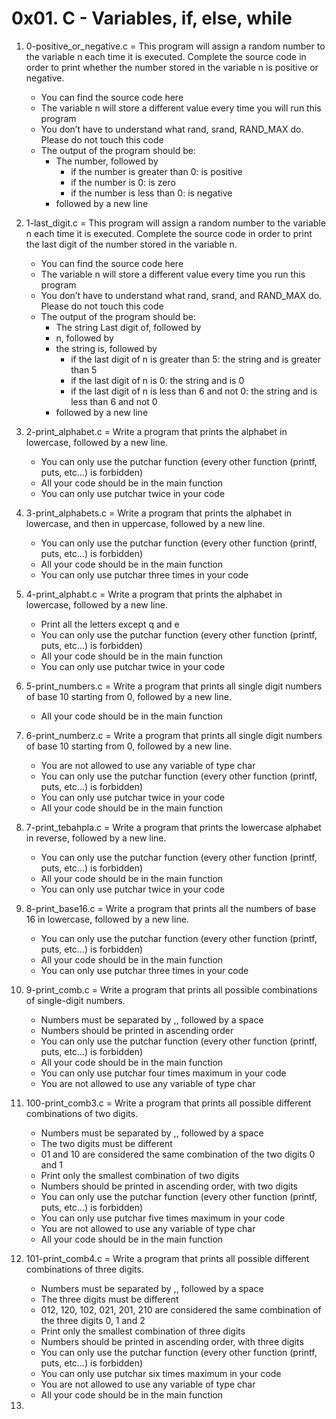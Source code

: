 # 0x01. C - Variables, if, else, while

1. 0-positive_or_negative.c = This program will assign a random number to the variable n each time it is executed. Complete the source code in order to print whether the number stored in the variable n is positive or negative.

	* You can find the source code here
	* The variable n will store a different value every time you will run this program
	* You don’t have to understand what rand, srand, RAND_MAX do. Please do not touch this code
	* The output of the program should be:
		* The number, followed by
			* if the number is greater than 0: is positive
			* if the number is 0: is zero
			* if the number is less than 0: is negative
		* followed by a new line
2. 1-last_digit.c = This program will assign a random number to the variable n each time it is executed. Complete the source code in order to print the last digit of the number stored in the variable n.

	* You can find the source code here
	* The variable n will store a different value every time you run this program
	* You don’t have to understand what rand, srand, and RAND_MAX do. Please do not touch this code
	* The output of the program should be:
		* The string Last digit of, followed by
		* n, followed by
		* the string is, followed by
			* if the last digit of n is greater than 5: the string and is greater than 5
			* if the last digit of n is 0: the string and is 0
			* if the last digit of n is less than 6 and not 0: the string and is less than 6 and not 0
		* followed by a new line
3. 2-print_alphabet.c = Write a program that prints the alphabet in lowercase, followed by a new line.

	* You can only use the putchar function (every other function (printf, puts, etc…) is forbidden)
	* All your code should be in the main function
	* You can only use putchar twice in your code
4. 3-print_alphabets.c = Write a program that prints the alphabet in lowercase, and then in uppercase, followed by a new line.

	* You can only use the putchar function (every other function (printf, puts, etc…) is forbidden)
	* All your code should be in the main function
	* You can only use putchar three times in your code 
5. 4-print_alphabt.c = Write a program that prints the alphabet in lowercase, followed by a new line.

	* Print all the letters except q and e
	* You can only use the putchar function (every other function (printf, puts, etc…) is forbidden)
	* All your code should be in the main function
	* You can only use putchar twice in your code 
6. 5-print_numbers.c = Write a program that prints all single digit numbers of base 10 starting from 0, followed by a new line.

	* All your code should be in the main function 
7. 6-print_numberz.c = Write a program that prints all single digit numbers of base 10 starting from 0, followed by a new line.

	* You are not allowed to use any variable of type char
	* You can only use the putchar function (every other function (printf, puts, etc…) is forbidden)
	* You can only use putchar twice in your code
	* All your code should be in the main function 
8. 7-print_tebahpla.c = Write a program that prints the lowercase alphabet in reverse, followed by a new line.

	* You can only use the putchar function (every other function (printf, puts, etc…) is forbidden)
	* All your code should be in the main function
	* You can only use putchar twice in your code 
9. 8-print_base16.c = Write a program that prints all the numbers of base 16 in lowercase, followed by a new line.

	* You can only use the putchar function (every other function (printf, puts, etc…) is forbidden)
	* All your code should be in the main function
	* You can only use putchar three times in your code 
10. 9-print_comb.c = Write a program that prints all possible combinations of single-digit numbers.

	* Numbers must be separated by ,, followed by a space
	* Numbers should be printed in ascending order
	* You can only use the putchar function (every other function (printf, puts, etc…) is forbidden)
	* All your code should be in the main function
	* You can only use putchar four times maximum in your code
	* You are not allowed to use any variable of type char 
11. 100-print_comb3.c = Write a program that prints all possible different combinations of two digits.

	* Numbers must be separated by ,, followed by a space
	* The two digits must be different
	* 01 and 10 are considered the same combination of the two digits 0 and 1
	* Print only the smallest combination of two digits
	* Numbers should be printed in ascending order, with two digits
	* You can only use the putchar function (every other function (printf, puts, etc…) is forbidden)
	* You can only use putchar five times maximum in your code
	* You are not allowed to use any variable of type char
	* All your code should be in the main function 
12. 101-print_comb4.c = Write a program that prints all possible different combinations of three digits.

	* Numbers must be separated by ,, followed by a space
	* The three digits must be different
	* 012, 120, 102, 021, 201, 210 are considered the same combination of the three digits 0, 1 and 2
	* Print only the smallest combination of three digits
	* Numbers should be printed in ascending order, with three digits
	* You can only use the putchar function (every other function (printf, puts, etc…) is forbidden)
	* You can only use putchar six times maximum in your code
	* You are not allowed to use any variable of type char
	* All your code should be in the main function 
13. 
